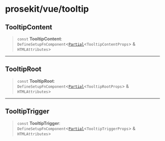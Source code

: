 # prosekit/vue/tooltip

<a id="TooltipContent" name="TooltipContent"></a>

## TooltipContent

> `const` **TooltipContent**: `DefineSetupFnComponent`\<[`Partial`](https://www.typescriptlang.org/docs/handbook/utility-types.html#partialtype)\<`TooltipContentProps`\> & `HTMLAttributes`\>

***

<a id="TooltipRoot" name="TooltipRoot"></a>

## TooltipRoot

> `const` **TooltipRoot**: `DefineSetupFnComponent`\<[`Partial`](https://www.typescriptlang.org/docs/handbook/utility-types.html#partialtype)\<`TooltipRootProps`\> & `HTMLAttributes`\>

***

<a id="TooltipTrigger" name="TooltipTrigger"></a>

## TooltipTrigger

> `const` **TooltipTrigger**: `DefineSetupFnComponent`\<[`Partial`](https://www.typescriptlang.org/docs/handbook/utility-types.html#partialtype)\<`TooltipTriggerProps`\> & `HTMLAttributes`\>
